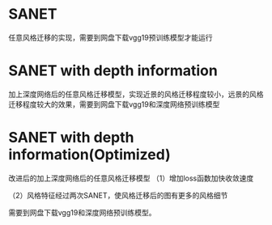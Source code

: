 # SANET
任意风格迁移的实现，需要到网盘下载vgg19预训练模型才能运行
# SANET with depth information
加上深度网络后的任意风格迁移模型，实现近景的风格迁移程度较小，远景的风格迁移程度较大的效果，需要到网盘下载vgg19和深度网络预训练模型
# SANET with depth information(Optimized)
改进后的加上深度网络后的任意风格迁移模型
（1）增加loss函数加快收敛速度

（2）风格特征经过两次SANET，使风格迁移后的图有更多的风格细节

需要到网盘下载vgg19和深度网络预训练模型。
